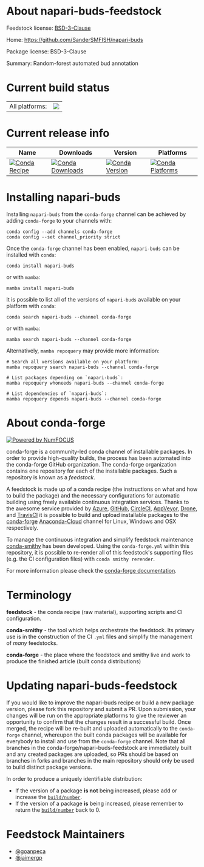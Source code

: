 About napari-buds-feedstock
===========================

Feedstock license: [BSD-3-Clause](https://github.com/conda-forge/napari-buds-feedstock/blob/main/LICENSE.txt)

Home: https://github.com/SanderSMFISH/napari-buds

Package license: BSD-3-Clause

Summary: Random-forest automated bud annotation

Current build status
====================


<table><tr><td>All platforms:</td>
    <td>
      <a href="https://dev.azure.com/conda-forge/feedstock-builds/_build/latest?definitionId=19123&branchName=main">
        <img src="https://dev.azure.com/conda-forge/feedstock-builds/_apis/build/status/napari-buds-feedstock?branchName=main">
      </a>
    </td>
  </tr>
</table>

Current release info
====================

| Name | Downloads | Version | Platforms |
| --- | --- | --- | --- |
| [![Conda Recipe](https://img.shields.io/badge/recipe-napari--buds-green.svg)](https://anaconda.org/conda-forge/napari-buds) | [![Conda Downloads](https://img.shields.io/conda/dn/conda-forge/napari-buds.svg)](https://anaconda.org/conda-forge/napari-buds) | [![Conda Version](https://img.shields.io/conda/vn/conda-forge/napari-buds.svg)](https://anaconda.org/conda-forge/napari-buds) | [![Conda Platforms](https://img.shields.io/conda/pn/conda-forge/napari-buds.svg)](https://anaconda.org/conda-forge/napari-buds) |

Installing napari-buds
======================

Installing `napari-buds` from the `conda-forge` channel can be achieved by adding `conda-forge` to your channels with:

```
conda config --add channels conda-forge
conda config --set channel_priority strict
```

Once the `conda-forge` channel has been enabled, `napari-buds` can be installed with `conda`:

```
conda install napari-buds
```

or with `mamba`:

```
mamba install napari-buds
```

It is possible to list all of the versions of `napari-buds` available on your platform with `conda`:

```
conda search napari-buds --channel conda-forge
```

or with `mamba`:

```
mamba search napari-buds --channel conda-forge
```

Alternatively, `mamba repoquery` may provide more information:

```
# Search all versions available on your platform:
mamba repoquery search napari-buds --channel conda-forge

# List packages depending on `napari-buds`:
mamba repoquery whoneeds napari-buds --channel conda-forge

# List dependencies of `napari-buds`:
mamba repoquery depends napari-buds --channel conda-forge
```


About conda-forge
=================

[![Powered by
NumFOCUS](https://img.shields.io/badge/powered%20by-NumFOCUS-orange.svg?style=flat&colorA=E1523D&colorB=007D8A)](https://numfocus.org)

conda-forge is a community-led conda channel of installable packages.
In order to provide high-quality builds, the process has been automated into the
conda-forge GitHub organization. The conda-forge organization contains one repository
for each of the installable packages. Such a repository is known as a *feedstock*.

A feedstock is made up of a conda recipe (the instructions on what and how to build
the package) and the necessary configurations for automatic building using freely
available continuous integration services. Thanks to the awesome service provided by
[Azure](https://azure.microsoft.com/en-us/services/devops/), [GitHub](https://github.com/),
[CircleCI](https://circleci.com/), [AppVeyor](https://www.appveyor.com/),
[Drone](https://cloud.drone.io/welcome), and [TravisCI](https://travis-ci.com/)
it is possible to build and upload installable packages to the
[conda-forge](https://anaconda.org/conda-forge) [Anaconda-Cloud](https://anaconda.org/)
channel for Linux, Windows and OSX respectively.

To manage the continuous integration and simplify feedstock maintenance
[conda-smithy](https://github.com/conda-forge/conda-smithy) has been developed.
Using the ``conda-forge.yml`` within this repository, it is possible to re-render all of
this feedstock's supporting files (e.g. the CI configuration files) with ``conda smithy rerender``.

For more information please check the [conda-forge documentation](https://conda-forge.org/docs/).

Terminology
===========

**feedstock** - the conda recipe (raw material), supporting scripts and CI configuration.

**conda-smithy** - the tool which helps orchestrate the feedstock.
                   Its primary use is in the construction of the CI ``.yml`` files
                   and simplify the management of *many* feedstocks.

**conda-forge** - the place where the feedstock and smithy live and work to
                  produce the finished article (built conda distributions)


Updating napari-buds-feedstock
==============================

If you would like to improve the napari-buds recipe or build a new
package version, please fork this repository and submit a PR. Upon submission,
your changes will be run on the appropriate platforms to give the reviewer an
opportunity to confirm that the changes result in a successful build. Once
merged, the recipe will be re-built and uploaded automatically to the
`conda-forge` channel, whereupon the built conda packages will be available for
everybody to install and use from the `conda-forge` channel.
Note that all branches in the conda-forge/napari-buds-feedstock are
immediately built and any created packages are uploaded, so PRs should be based
on branches in forks and branches in the main repository should only be used to
build distinct package versions.

In order to produce a uniquely identifiable distribution:
 * If the version of a package **is not** being increased, please add or increase
   the [``build/number``](https://docs.conda.io/projects/conda-build/en/latest/resources/define-metadata.html#build-number-and-string).
 * If the version of a package **is** being increased, please remember to return
   the [``build/number``](https://docs.conda.io/projects/conda-build/en/latest/resources/define-metadata.html#build-number-and-string)
   back to 0.

Feedstock Maintainers
=====================

* [@goanpeca](https://github.com/goanpeca/)
* [@jaimergp](https://github.com/jaimergp/)

